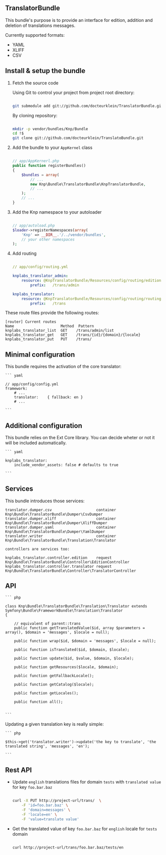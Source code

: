 
## TranslatorBundle

This bundle's purpose is to provide an interface for edition, addition and deletion
of translations messages.

Currently supported formats:

*   YAML
*   XLIFF
*   CSV


Install & setup the bundle
--------------------------

1.  Fetch the source code

    Using Git to control your project from project root directory:
    
    ``` bash 

    git submodule add git://github.com/docteurklein/TranslatorBundle.git vendor/bundles/Knp/Bundle/TranslatorBundle

    ```
        
    By cloning repository:
    
    ``` bash 

    mkdir -p vendor/bundles/Knp/Bundle
    cd !$
    git clone git://github.com/docteurklein/TranslatoBundle.git

    ```

2.  Add the bundle to your `AppKernel` class

    ``` php

    // app/AppKernerl.php
    public function registerBundles()
    {
        $bundles = array(
            // ...
            new Knp\Bundle\TranslatorBundle\KnpTranslatorBundle,
            // ...
        );
        // ...
    }
    
    ```

3.  Add the Knp namespace to your autoloader

    ```php

    // app/autoload.php
    $loader->registerNamespaces(array(
        'Knp' => __DIR__.'/../vendor/bundles',
        // your other namespaces
    );

    ```

4.  Add routing

    ``` yaml

    // app/config/routing.yml

    knplabs_translator_admin:
        resource: @KnpTranslatorBundle/Resources/config/routing/edition.yml
            prefix:   /trans/admin

    knplabs_translator:
        resource: @KnpTranslatorBundle/Resources/config/routing/routing.yml
            prefix:   /trans

    ```

These route files provide the following routes:

    [router] Current routes
    Name                     Method  Pattern
    knplabs_translator_list  GET    /trans/admin/list
    knplabs_translator_get   GET    /trans/{id}/{domain}/{locale}
    knplabs_translator_put   PUT    /trans/




Minimal configuration
---------------------

This bundle requires the activation of the core translator:


    ``` yaml

    // app/config/config.yml
    framework:
        # ...
        translator:    { fallback: en }
        # ...

    ```

Additional configuration
------------------------

This bundle relies on the Ext Core library.
You can decide wheter or not it will be included automatically.

    ``` yaml

    knplabs_translator:
        include_vendor_assets: false # defaults to true

    ```

Services
--------

This bundle introduces those services:

    translator.dumper.csv                    container Knp\Bundle\TranslatorBundle\Dumper\CsvDumper
    translator.dumper.xliff                  container Knp\Bundle\TranslatorBundle\Dumper\XliffDumper
    translator.dumper.yaml                   container Knp\Bundle\TranslatorBundle\Dumper\YamlDumper
    translator.writer                        container Knp\Bundle\TranslatorBundle\Translation\Translator

    controllers are services too:

    knplabs_translator.controller.edition    request   Knp\Bundle\TranslatorBundle\Controller\EditionController
    knplabs_translator.controller.translator request   Knp\Bundle\TranslatorBundle\Controller\TranslatorController


API
---

    ``` php

    class Knp\Bundle\TranslatorBundle\Translation\Translator extends Symfony\Bundle\FrameworkBundle\Translation\Translator
    {

        // equivalent of parent::trans
        public function getTranslatedValue($id, array $parameters = array(), $domain = 'messages', $locale = null);

        public function wrap($id, $domain = 'messages', $locale = null);

        public function isTranslated($id, $domain, $locale);

        public function update($id, $value, $domain, $locale);

        public function getResources($locale, $domain);

        public function getFallbackLocale();

        public function getCatalog($locale);

        public function getLocales();

        public function all();


    ```

Updating a given translation key is really simple:


    ``` php

    $this->get('translator.writer')->update('the key to translate', 'the translated string', 'messages', 'en');

    ```


Rest API
--------

*   Update `english` translations files for domain `tests` with `translated value` for key `foo.bar.baz`

    ``` bash

    curl -X PUT http://project-url/trans/  \
        -F 'id=foo.bar.baz' \
        -F 'domain=messages' \
        -F 'locale=en' \
        -F 'value=translate value' 

    ```

*   Get the translated value of key `foo.bar.baz` for `english` locale for `tests` domain

    ``` bash

    curl http://project-url/trans/foo.bar.baz/tests/en

    ```
